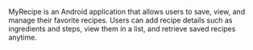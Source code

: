 MyRecipe is an Android application that allows users to save, view, and manage their favorite recipes. Users can add recipe details such as ingredients and steps, view them in a list, and retrieve saved recipes anytime.
